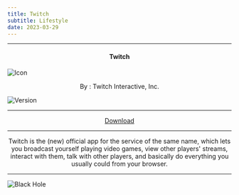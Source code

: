 ```yaml
---
title: Twitch
subtitle: Lifestyle
date: 2023-03-29
---
```

---

<h4> <p align="center"> Twitch </p> </h4>

![Icon](https://rb.gy/v9sf8k)

<p align="center"> By : Twitch Interactive, Inc. </p>

![Version](https://rb.gy/xkmc9)

---

<p align ="center">
<a href="https://clk.asia/3Z15lgy" class="btn btn-outline-success"> Download </a>
</p>

---

<p align="center">
Twitch is the (new) official app for the service of the same name, which lets you broadcast yourself playing video games, view other players' streams, interact with them, talk with other players, and basically do everything you usually could from your browser.
</p>

---

![Black Hole](https://rb.gy/z0dyyw)
